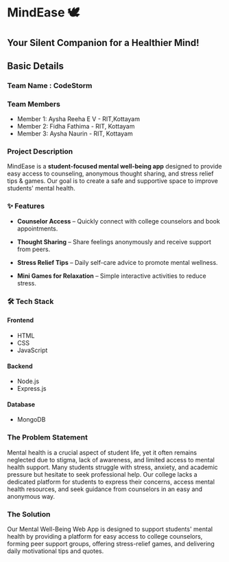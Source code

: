 # MindEase 🕊️
## Your Silent Companion for a Healthier Mind!

## Basic Details
### Team Name : CodeStorm
### Team Members
- Member 1: Aysha Reeha E V - RIT,Kottayam
- Member 2: Fidha Fathima - RIT, Kottayam
- Member 3: Aysha Naurin - RIT, Kottayam

### Project Description
MindEase is a **student-focused mental well-being app** designed to provide easy access to counseling, anonymous thought sharing, and stress relief tips & games. Our goal is to create a safe and supportive space to improve students' mental health.

### ✨ Features
- **Counselor Access** – Quickly connect with college counselors and book appointments.

- **Thought Sharing** – Share feelings anonymously and receive support from peers.

- **Stress Relief Tips** – Daily self-care advice to promote mental wellness.

- **Mini Games for Relaxation** – Simple interactive activities to reduce stress.


### 🛠️ Tech Stack

#### Frontend
- HTML
- CSS
- JavaScript

#### Backend
- Node.js
- Express.js

#### Database
- MongoDB

### The Problem Statement
Mental health is a crucial aspect of student life, yet it often remains neglected due to stigma, lack of awareness, and limited access to mental health support. Many students struggle with stress, anxiety, and academic pressure but hesitate to seek professional help. Our college lacks a dedicated platform for students to express their concerns, access mental health resources, and seek guidance from counselors in an easy and anonymous way.

### The Solution
Our Mental Well-Being Web App is designed to support students' mental health by providing a platform for easy access to college counselors, forming peer support groups, offering stress-relief games, and delivering daily motivational tips and quotes. 



